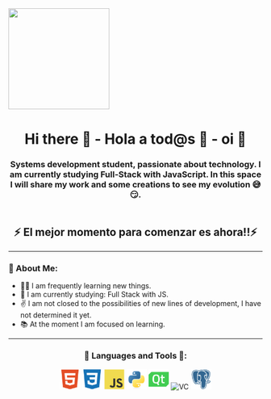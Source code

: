 <div id="header" alingn ="center">
    <img src="https://media.giphy.com/media/x05jsGeK85CwHYBBhw/giphy.gif" width="200 "height="200"  />
    <h1 align="center"> Hi there 👋 - Hola a tod@s 👋 - oi 👋 </h1>
    <h3 align="center">  Systems development student, passionate about technology. 
        I am currently studying Full-Stack with JavaScript. 
        In this space I will share my work and some creations to see my evolution 😅😏.
        <br>  <br></h3>
        <h2 align="center">⚡ El mejor momento para comenzar es ahora!!⚡</h2> 
</div>

---
### 🧐 About Me:

- 👩‍💻 I am frequently learning new things.
- 🌱 I am currently studying: Full Stack with JS.
- ✌️ I am not closed to the possibilities of new lines of development, I have not determined it yet.
- 📚 At the moment I am focused on learning.


---

<div align="center">
<h3> 🔨 Languages and Tools 🧰: </h3>
    <div >
        <img src="https://github.com/devicons/devicon/blob/master/icons/html5/html5-plain.svg" title="HTML5" alt="HTML"
        width="40" height="40"/>
        <img src="https://github.com/devicons/devicon/blob/master/icons/css3/css3-plain.svg" title="CSS3" alt="CSS"
        width="40" height="40"/>
        <img src="https://github.com/devicons/devicon/blob/master/icons/javascript/javascript-original.svg" title="JAVASCRIPT" alt="JS"
        width="40" height="40"/>
        <img src="https://github.com/devicons/devicon/blob/master/icons/python/python-original.svg" title="PYTHON" alt="PY"
        width="40" height="40"/>
        <img src="https://github.com/devicons/devicon/blob/master/icons/qt/qt-original.svg" title="QT" alt="QT"
        width="40" height="40"/>
        <img src="![image](https://user-images.githubusercontent.com/105940842/209420794-4af71c09-940c-4040-bb59-83533d485e0b.png" title="VC" alt="VC"
        width="40" height="40"/>
        <img src="https://github.com/devicons/devicon/blob/master/icons/postgresql/postgresql-plain.svg" title="PS" alt="PS"
        width="40" height="40"/>



   



